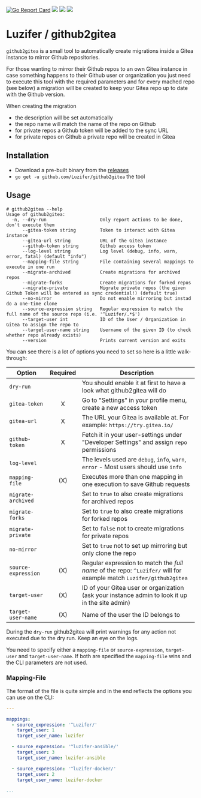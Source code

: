 [![Go Report Card](https://goreportcard.com/badge/github.com/Luzifer/github2gitea)](https://goreportcard.com/report/github.com/Luzifer/github2gitea)
![](https://badges.fyi/github/license/Luzifer/github2gitea)
![](https://badges.fyi/github/downloads/Luzifer/github2gitea)
![](https://badges.fyi/github/latest-release/Luzifer/github2gitea)

# Luzifer / github2gitea

`github2gitea` is a small tool to automatically create migrations inside a Gitea instance to mirror Github repositories.

For those wanting to mirror their Github repos to an own Gitea instance in case something happens to their Github user or organization you just need to execute this tool with the required parameters and for every mached repo (see below) a migration will be created to keep your Gitea repo up to date with the Github version.

When creating the migration

- the description will be set automatically
- the repo name will match the name of the repo on Github
- for private repos a Github token will be added to the sync URL
- for private repos on Github a private repo will be created in Gitea

## Installation

- Download a pre-built binary from the [releases](https://github.com/Luzifer/github2gitea/releases)
- `go get -u github.com/Luzifer/github2gitea` the tool

## Usage

```console
# github2gitea --help
Usage of github2gitea:
  -n, --dry-run                    Only report actions to be done, don't execute them
      --gitea-token string         Token to interact with Gitea instance
      --gitea-url string           URL of the Gitea instance
      --github-token string        Github access token
      --log-level string           Log level (debug, info, warn, error, fatal) (default "info")
      --mapping-file string        File containing several mappings to execute in one run
      --migrate-archived           Create migrations for archived repos
      --migrate-forks              Create migrations for forked repos
      --migrate-private            Migrate private repos (the given Github Token will be entered as sync credential!) (default true)
      --no-mirror                  Do not enable mirroring but instad do a one-time clone
      --source-expression string   Regular expression to match the full name of the source repo (i.e. '^Luzifer/.*$')
      --target-user int            ID of the User / Organization in Gitea to assign the repo to
      --target-user-name string    Username of the given ID (to check whether repo already exists)
      --version                    Prints current version and exits
```

You can see there is a lot of options you need to set so here is a little walk-through:

| Option | Required | Description |
| ---- | :---: | ---- |
| `dry-run` | | You should enable it at first to have a look what github2gitea will do |
| `gitea-token` | X | Go to "Settings" in your profile menu, create a new access token |
| `gitea-url` | X | The URL your Gitea is available at. For example: `https://try.gitea.io/` |
| `github-token` | X | Fetch it in your user-settings under "Developer Settings" and assign `repo` permissions |
| `log-level` | | The levels used are `debug`, `info`, `warn`, `error` - Most users should use `info` |
| `mapping-file` | (X) | Executes more than one mapping in one execution to save Github requests |
| `migrate-archived` | | Set to `true` to also create migrations for archived repos |
| `migrate-forks` | | Set to `true` to also create migrations for forked repos |
| `migrate-private` | | Set to `false` not to create migrations for private repos |
| `no-mirror` | | Set to `true` not to set up mirroring but only clone the repo |
| `source-expression` | (X) | Regular expression to match the *full name* of the repo: `^Luzifer/` will for example match `Luzifer/github2gitea` |
| `target-user` | (X) | ID of your Gitea user or organization (ask your instance admin to look it up in the site admin) |
| `target-user-name` | (X) | Name of the user the ID belongs to |

During the `dry-run` github2gitea will print warnings for any action not executed due to the dry run. Keep an eye on the logs.

You need to specify either a `mapping-file` or `source-expression`, `target-user` and `target-user-name`. If both are specified the `mapping-file` wins and the CLI parameters are not used.

### Mapping-File

The format of the file is quite simple and in the end reflects the options you can use on the CLI:

```yaml
---

mappings:
  - source_expression: '^Luzifer/'
    target_user: 1
    target_user_name: luzifer

  - source_expression: '^luzifer-ansible/'
    target_user: 3
    target_user_name: luzifer-ansible

  - source_expression: '^luzifer-docker/'
    target_user: 2
    target_user_name: luzifer-docker

...
```
